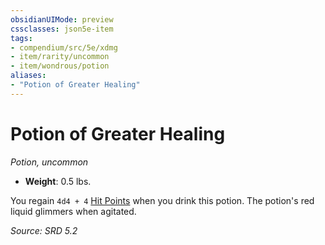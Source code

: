 ```yaml
---
obsidianUIMode: preview
cssclasses: json5e-item
tags:
- compendium/src/5e/xdmg
- item/rarity/uncommon
- item/wondrous/potion
aliases: 
- "Potion of Greater Healing"
---
```

# Potion of Greater Healing
*Potion, uncommon*  

- **Weight**: 0.5 lbs.

You regain `4d4 + 4` [Hit Points](hit-points-xphb.md) when you drink this potion. The potion's red liquid glimmers when agitated.

*Source: SRD 5.2*